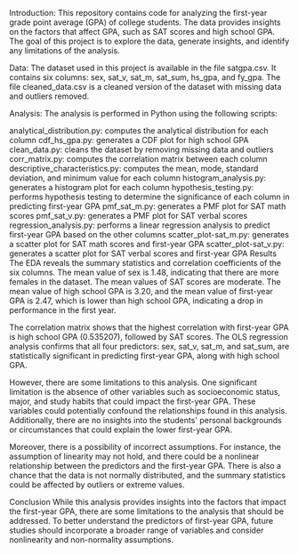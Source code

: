 Introduction:
This repository contains code for analyzing the first-year grade point average (GPA) of college students. The data provides insights on the factors that affect GPA, such as SAT scores and high school GPA. The goal of this project is to explore the data, generate insights, and identify any limitations of the analysis.

Data:
The dataset used in this project is available in the file satgpa.csv. It contains six columns: sex, sat_v, sat_m, sat_sum, hs_gpa, and fy_gpa. The file cleaned_data.csv is a cleaned version of the dataset with missing data and outliers removed.

Analysis:
The analysis is performed in Python using the following scripts:

analytical_distribution.py: computes the analytical distribution for each column
cdf_hs_gpa.py: generates a CDF plot for high school GPA
clean_data.py: cleans the dataset by removing missing data and outliers
corr_matrix.py: computes the correlation matrix between each column
descriptive_characteristics.py: computes the mean, mode, standard deviation, and minimum value for each column
histogram_analysis.py: generates a histogram plot for each column
hypothesis_testing.py: performs hypothesis testing to determine the significance of each column in predicting first-year GPA
pmf_sat_m.py: generates a PMF plot for SAT math scores
pmf_sat_v.py: generates a PMF plot for SAT verbal scores
regression_analysis.py: performs a linear regression analysis to predict first-year GPA based on the other columns
scatter_plot-sat_m.py: generates a scatter plot for SAT math scores and first-year GPA
scatter_plot-sat_v.py: generates a scatter plot for SAT verbal scores and first-year GPA
Results
The EDA reveals the summary statistics and correlation coefficients of the six columns. The mean value of sex is 1.48, indicating that there are more females in the dataset. The mean values of SAT scores are moderate. The mean value of high school GPA is 3.20, and the mean value of first-year GPA is 2.47, which is lower than high school GPA, indicating a drop in performance in the first year.

The correlation matrix shows that the highest correlation with first-year GPA is high school GPA (0.535207), followed by SAT scores. The OLS regression analysis confirms that all four predictors: sex, sat_v, sat_m, and sat_sum, are statistically significant in predicting first-year GPA, along with high school GPA.

However, there are some limitations to this analysis. One significant limitation is the absence of other variables such as socioeconomic status, major, and study habits that could impact the first-year GPA. These variables could potentially confound the relationships found in this analysis. Additionally, there are no insights into the students' personal backgrounds or circumstances that could explain the lower first-year GPA.

Moreover, there is a possibility of incorrect assumptions. For instance, the assumption of linearity may not hold, and there could be a nonlinear relationship between the predictors and the first-year GPA. There is also a chance that the data is not normally distributed, and the summary statistics could be affected by outliers or extreme values.

Conclusion
While this analysis provides insights into the factors that impact the first-year GPA, there are some limitations to the analysis that should be addressed. To better understand the predictors of first-year GPA, future studies should incorporate a broader range of variables and consider nonlinearity and non-normality assumptions.

